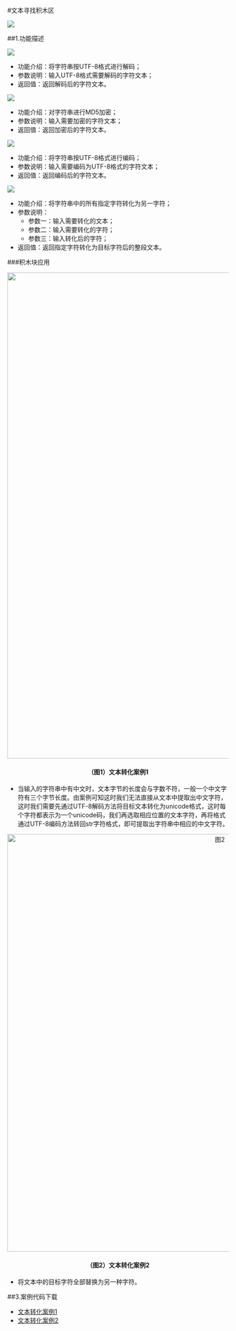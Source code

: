 #文本寻找积木区

![](/media/wenbenzhuanhua1.png)

##1.功能描述


![](/media/wenbenzhuanhua2.png)

* 功能介绍：将字符串按UTF-8格式进行解码；
* 参数说明：输入UTF-8格式需要解码的字符文本；
* 返回值：返回解码后的字符文本。

![](/media/wenbenzhuanhua3.png)

* 功能介绍：对字符串进行MD5加密；
* 参数说明：输入需要加密的字符文本；
* 返回值：返回加密后的字符文本。

![](/media/wenbenzhuanhua4.png)

* 功能介绍：将字符串按UTF-8格式进行编码；
* 参数说明：输入需要编码为UTF-8格式的字符文本；
* 返回值：返回编码后的字符文本。

![](/media/wenbenzhuanhua5.png)

* 功能介绍：将字符串中的所有指定字符转化为另一字符；
* 参数说明：
  * 参数一：输入需要转化的文本；
  * 参数二：输入需要转化的字符；
  * 参数三：输入转化后的字符；
* 返回值：返回指定字符转化为目标字符后的整段文本。



###积木块应用

<div align="center">
    <img src="/media/wenbenzhuanhua6.png" alt="图1" width="1108">
    <h4>（图1）文本转化案例1</h4>
</div>  

* 当输入的字符串中有中文时，文本字节的长度会与字数不符，一般一个中文字符有三个字节长度。由案例可知这时我们无法直接从文本中提取出中文字符，这时我们需要先通过UTF-8解码方法将目标文本转化为unicode格式，这时每个字符都表示为一个unicode码，我们再选取相应位置的文本字符，再将格式通过UTF-8编码方法转回str字符格式，即可提取出字符串中相应的中文字符。

<div align="center">
    <img src="/media/wenbenzhuanhua7.png" alt="图2" width="952">
    <h4>（图2）文本转化案例2</h4>
</div>  

* 将文本中的目标字符全部替换为另一种字符。

##3.案例代码下载
* <a href="../download/积木块说明案例源代码/wenbenzhuanhuaanli1.txt" download="" target="_blank">文本转化案例1</a>
* <a href="../download/积木块说明案例源代码/wenbenzhuanhuaanli2.txt" download="" target="_blank">文本转化案例2</a>